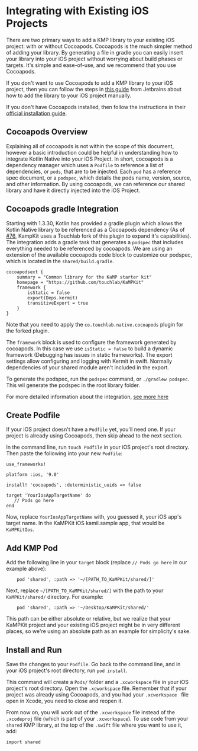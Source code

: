 # Integrating with Existing iOS Projects

There are two primary ways to add a KMP library to your existing iOS project: with or without Cocoapods. Cocoapods is the much simpler method of adding your library. By generating a file in gradle you can easily insert your library into your iOS project without worrying about build phases or targets. It's simple and ease-of-use, and we recommend that you use Cocoapods. 

 If you don't want to use Cocoapods to add a KMP library to your iOS project, then you can follow the steps in [this
  guide](https://play.kotlinlang.org/hands-on/Targeting%20iOS%20and%20Android%20with%20Kotlin%20Multiplatform/01_Introduction) from Jetbrains about how to add the library to your iOS project manually.

If you don't have Cocoapods installed, then follow the instructions in their [official installation guide](https://guides.cocoapods.org/using/getting-started.html).

## Cocoapods Overview

Explaining all of cocoapods is not within the scope of this document, however a basic introduction could be helpful in understanding how to integrate Kotlin Native into your iOS Project. In short, cocoapods is a dependency manager which uses a `Podfile` to reference a list of dependencies, or `pods`, that are to be injected. Each `pod` has a reference spec document, or a `podspec`, which details the pods name, version, source, and other information. By using cocoapods, we can reference our shared library and have it directly injected into the iOS Project. 


## Cocoapods gradle Integration

Starting with 1.3.30, Kotlin has provided a gradle plugin which allows the Kotlin Native library to be referenced as a Cocoapods dependency (As of [#76](https://github.com/touchlab/KaMPKit/pull/76), KampKit uses a Touchlab fork of this plugin to expand it's capabilities). The integration adds a gradle task that generates a `podspec` that includes everything needed to be referenced by cocoapods. We are using an extension of the available cocoapods code block to customize our podspec, which is located in the `shared/build.gradle`.

```
cocoapodsext {
    summary = "Common library for the KaMP starter kit"
    homepage = "https://github.com/touchlab/KaMPKit"
    framework {
        isStatic = false
        export(Deps.kermit)
        transitiveExport = true
    }
}
```
Note that you need to apply the `co.touchlab.native.cocoapods` plugin for the forked plugin. 

The `framework` block is used to configure the framework generated by cocoapods. In this case we use `isStatic = false` to build a dynamic framework (Debugging has issues in static frameworks). The export settings allow configuring and logging with Kermit in swift. Normally dependencies of your shared module aren't included in the export. 

To generate the podspec, run the `podspec` command, or `./gradlew podspec`. This wil generate the podspec in the root library folder. 

For more detailed information about the integration, [see more here](https://kotlinlang.org/docs/reference/native/cocoapods.html)


## Create Podfile

If your iOS project doesn't have a `Podfile` yet, you'll need one. If your project is already using Cocoapods, then
 skip ahead to the next section.

In the command line, run `touch Podfile` in your iOS project's root directory. Then paste the following into your new
 `Podfile`:

 ```
use_frameworks!

platform :ios, '9.0'

install! 'cocoapods', :deterministic_uuids => false

target 'YourIosAppTargetName' do
    // Pods go here
end
```

Now, replace `YourIosAppTargetName` with, you guessed it, your iOS app's target name. In the KaMPKit iOS kamil.sample
 app, that would be `KaMPKitIos`.


## Add KMP Pod

Add the following line in your `target` block (replace `// Pods go here` in our example above):

```
    pod 'shared', :path => '~/[PATH_TO_KaMPKit/shared/]'
```

Next, replace  `~/[PATH_TO_KaMPKit/shared/]` with the path to your `KaMPKit/shared/` directory. For example:
```
    pod 'shared', :path => '~/Desktop/KaMPKit/shared/'
```
This path can be either absolute or relative, but we realize that your KaMPKit project and your existing iOS
 project might be in very different places, so we're using an absolute path as an example for simplicity's sake.


## Install and Run

Save the changes to your `Podfile`. Go back to the command line, and in your iOS project's root directory, run `pod
 install`.

 This command will create a `Pods/` folder and a `.xcworkspace` file in your iOS project's root directory. Open the
  `.xcworkspace` file. Remember that if your project was already using Cocoapods, and you had your `.xcworkspace
   ` file open in Xcode, you need to close and reopen it.

From now on, you will work out of the `.xcworkspace` file instead of the `.xcodeproj` file (which is part of
 your `.xcworkspace`). To use code from your `shared` KMP library, at the top of the `.swift` file where you
  want to use it, add:

 ```
import shared
```
